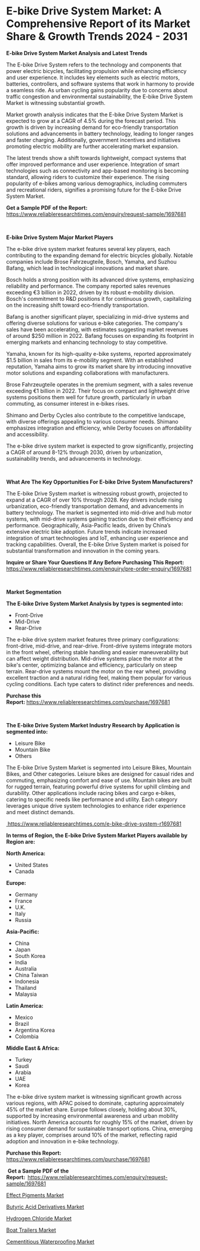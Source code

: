 <p><h1>E-bike Drive System Market: A Comprehensive Report of its Market Share & Growth Trends 2024 - 2031</h1></p><p><strong>E-bike Drive System Market Analysis and Latest Trends</strong></p>
<p><p>The E-bike Drive System refers to the technology and components that power electric bicycles, facilitating propulsion while enhancing efficiency and user experience. It includes key elements such as electric motors, batteries, controllers, and software systems that work in harmony to provide a seamless ride. As urban cycling gains popularity due to concerns about traffic congestion and environmental sustainability, the E-bike Drive System Market is witnessing substantial growth.</p><p>Market growth analysis indicates that the E-bike Drive System Market is expected to grow at a CAGR of 4.5% during the forecast period. This growth is driven by increasing demand for eco-friendly transportation solutions and advancements in battery technology, leading to longer ranges and faster charging. Additionally, government incentives and initiatives promoting electric mobility are further accelerating market expansion.</p><p>The latest trends show a shift towards lightweight, compact systems that offer improved performance and user experience. Integration of smart technologies such as connectivity and app-based monitoring is becoming standard, allowing riders to customize their experience. The rising popularity of e-bikes among various demographics, including commuters and recreational riders, signifies a promising future for the E-bike Drive System Market.</p></p>
<p><strong>Get a Sample PDF of the Report:&nbsp;</strong> <a href="https://www.reliableresearchtimes.com/enquiry/request-sample/1697681?utm_campaign=1347&utm_medium=2&utm_source=Github&utm_content=ia&utm_term=03102024&utm_id=e-bike-drive-system">https://www.reliableresearchtimes.com/enquiry/request-sample/1697681</a></p>
<p>&nbsp;</p>
<p><strong>E-bike Drive System Major Market Players</strong></p>
<p><p>The e-bike drive system market features several key players, each contributing to the expanding demand for electric bicycles globally. Notable companies include Brose Fahrzeugteile, Bosch, Yamaha, and Suzhou Bafang, which lead in technological innovations and market share.</p><p>Bosch holds a strong position with its advanced drive systems, emphasizing reliability and performance. The company reported sales revenues exceeding €3 billion in 2022, driven by its robust e-mobility division. Bosch's commitment to R&D positions it for continuous growth, capitalizing on the increasing shift toward eco-friendly transportation.</p><p>Bafang is another significant player, specializing in mid-drive systems and offering diverse solutions for various e-bike categories. The company's sales have been accelerating, with estimates suggesting market revenues of around $250 million in 2022. Bafang focuses on expanding its footprint in emerging markets and enhancing technology to stay competitive.</p><p>Yamaha, known for its high-quality e-bike systems, reported approximately $1.5 billion in sales from its e-mobility segment. With an established reputation, Yamaha aims to grow its market share by introducing innovative motor solutions and expanding collaborations with manufacturers.</p><p>Brose Fahrzeugteile operates in the premium segment, with a sales revenue exceeding €1 billion in 2022. Their focus on compact and lightweight drive systems positions them well for future growth, particularly in urban commuting, as consumer interest in e-bikes rises.</p><p>Shimano and Derby Cycles also contribute to the competitive landscape, with diverse offerings appealing to various consumer needs. Shimano emphasizes integration and efficiency, while Derby focuses on affordability and accessibility.</p><p>The e-bike drive system market is expected to grow significantly, projecting a CAGR of around 8-12% through 2030, driven by urbanization, sustainability trends, and advancements in technology.</p></p>
<p>&nbsp;</p>
<p><strong>What Are The Key Opportunities For E-bike Drive System Manufacturers?</strong></p>
<p><p>The E-bike Drive System market is witnessing robust growth, projected to expand at a CAGR of over 10% through 2028. Key drivers include rising urbanization, eco-friendly transportation demand, and advancements in battery technology. The market is segmented into mid-drive and hub motor systems, with mid-drive systems gaining traction due to their efficiency and performance. Geographically, Asia-Pacific leads, driven by China’s extensive electric bike adoption. Future trends indicate increased integration of smart technologies and IoT, enhancing user experience and tracking capabilities. Overall, the E-bike Drive System market is poised for substantial transformation and innovation in the coming years.</p></p>
<p><strong>Inquire or Share Your Questions If Any Before Purchasing This Report:</strong> <a href="https://www.reliableresearchtimes.com/enquiry/pre-order-enquiry/1697681?utm_campaign=1347&utm_medium=2&utm_source=Github&utm_content=ia&utm_term=03102024&utm_id=e-bike-drive-system">https://www.reliableresearchtimes.com/enquiry/pre-order-enquiry/1697681</a></p>
<p>&nbsp;</p>
<p><strong>Market Segmentation</strong></p>
<p><strong>The E-bike Drive System Market Analysis by types is segmented into:</strong></p>
<p><ul><li>Front-Drive</li><li>Mid-Drive</li><li>Rear-Drive</li></ul></p>
<p><p>The e-bike drive system market features three primary configurations: front-drive, mid-drive, and rear-drive. Front-drive systems integrate motors in the front wheel, offering stable handling and easier maneuverability but can affect weight distribution. Mid-drive systems place the motor at the bike's center, optimizing balance and efficiency, particularly on steep terrain. Rear-drive systems mount the motor on the rear wheel, providing excellent traction and a natural riding feel, making them popular for various cycling conditions. Each type caters to distinct rider preferences and needs.</p></p>
<p><strong>Purchase this Report:&nbsp;</strong><a href="https://www.reliableresearchtimes.com/purchase/1697681?utm_campaign=1347&utm_medium=2&utm_source=Github&utm_content=ia&utm_term=03102024&utm_id=e-bike-drive-system">https://www.reliableresearchtimes.com/purchase/1697681</a></p>
<p>&nbsp;</p>
<p><strong>The E-bike Drive System Market Industry Research by Application is segmented into:</strong></p>
<p><ul><li>Leisure Bike</li><li>Mountain Bike</li><li>Others</li></ul></p>
<p><p>The E-bike Drive System Market is segmented into Leisure Bikes, Mountain Bikes, and Other categories. Leisure bikes are designed for casual rides and commuting, emphasizing comfort and ease of use. Mountain bikes are built for rugged terrain, featuring powerful drive systems for uphill climbing and durability. Other applications include racing bikes and cargo e-bikes, catering to specific needs like performance and utility. Each category leverages unique drive system technologies to enhance rider experience and meet distinct demands.</p></p>
<p><a href="https://www.reliableresearchtimes.com/e-bike-drive-system-r1697681?utm_campaign=1347&utm_medium=2&utm_source=Github&utm_content=ia&utm_term=03102024&utm_id=e-bike-drive-system">&nbsp;https://www.reliableresearchtimes.com/e-bike-drive-system-r1697681</a></p>
<p><strong>In terms of Region, the E-bike Drive System Market Players available by Region are:</strong></p>
<p>
    <p> <strong> North America: </strong>
        <ul>
            <li>United States</li>
            <li>Canada</li>
        </ul>
        </p> 
    <p> <strong> Europe: </strong>
        <ul>
            <li>Germany</li>
            <li>France</li>
            <li>U.K.</li>
            <li>Italy</li>
            <li>Russia</li>
        </ul>
        </p> 
    <p> <strong> Asia-Pacific: </strong>
        <ul>
            <li>China</li>
            <li>Japan</li>
            <li>South Korea</li>
            <li>India</li>
            <li>Australia</li>
            <li>China Taiwan</li>
            <li>Indonesia</li>
            <li>Thailand</li>
            <li>Malaysia</li>
        </ul>
        </p> 
    <p> <strong> Latin America: </strong>
        <ul>
            <li>Mexico</li>
            <li>Brazil</li>
            <li>Argentina Korea</li>
            <li>Colombia</li>
        </ul>
        </p> 
    <p> <strong> Middle East & Africa: </strong>
        <ul>
            <li>Turkey</li>
            <li>Saudi</li>
            <li>Arabia</li>
            <li>UAE</li>
            <li>Korea</li>
        </ul>
    </p>
    </p>
<p><p>The e-bike drive system market is witnessing significant growth across various regions, with APAC poised to dominate, capturing approximately 45% of the market share. Europe follows closely, holding about 30%, supported by increasing environmental awareness and urban mobility initiatives. North America accounts for roughly 15% of the market, driven by rising consumer demand for sustainable transport options. China, emerging as a key player, comprises around 10% of the market, reflecting rapid adoption and innovation in e-bike technology.</p></p>
<p><strong>Purchase this Report: </strong><a href="https://www.reliableresearchtimes.com/purchase/1697681?utm_campaign=1347&utm_medium=2&utm_source=Github&utm_content=ia&utm_term=03102024&utm_id=e-bike-drive-system">https://www.reliableresearchtimes.com/purchase/1697681</a></p>
<p>&nbsp;<strong>Get a Sample PDF of the Report:&nbsp;&nbsp;</strong><a href="https://www.reliableresearchtimes.com/enquiry/request-sample/1697681?utm_campaign=1347&utm_medium=2&utm_source=Github&utm_content=ia&utm_term=03102024&utm_id=e-bike-drive-system">https://www.reliableresearchtimes.com/enquiry/request-sample/1697681</a></p>
<p><strong></strong></p>
<p><p><a href="https://www.linkedin.com/pulse/effect-pigments-market-global-insights-sales-trends-2024-2031-g0yqf?utm_campaign=1347&utm_medium=2&utm_source=Github&utm_content=ia&utm_term=03102024&utm_id=e-bike-drive-system">Effect Pigments Market</a></p><p><a href="https://www.linkedin.com/pulse/butyric-acid-derivatives-market-size-growing-cagr-124-report-bnmhf?utm_campaign=1347&utm_medium=2&utm_source=Github&utm_content=ia&utm_term=03102024&utm_id=e-bike-drive-system">Butyric Acid Derivatives Market</a></p><p><a href="https://www.linkedin.com/pulse/hydrogen-chloride-market-research-report-forecast-growth-prospects-itluf?utm_campaign=1347&utm_medium=2&utm_source=Github&utm_content=ia&utm_term=03102024&utm_id=e-bike-drive-system">Hydrogen Chloride Market</a></p><p><a href="https://www.linkedin.com/pulse/global-boat-trailers-market-size-share-analysis-product-osovf?utm_campaign=1347&utm_medium=2&utm_source=Github&utm_content=ia&utm_term=03102024&utm_id=e-bike-drive-system">Boat Trailers Market</a></p><p><a href="https://www.linkedin.com/pulse/cementitious-waterproofing-industry-sector-new-technologies-rjxbf?utm_campaign=1347&utm_medium=2&utm_source=Github&utm_content=ia&utm_term=03102024&utm_id=e-bike-drive-system">Cementitious Waterproofing Market</a></p></p>